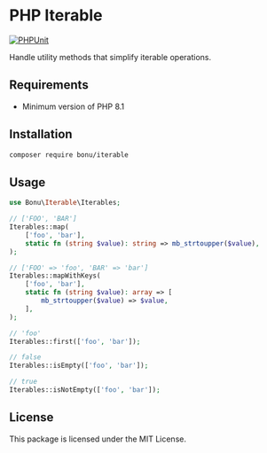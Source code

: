 # PHP Iterable

[![PHPUnit](https://github.com/bonu-dev/iterable/actions/workflows/phpunit.yaml/badge.svg)](https://github.com/bonu-dev/iterable/actions/workflows/phpunit.yaml)

Handle utility methods that simplify iterable operations.

## Requirements

- Minimum version of PHP 8.1

## Installation

```bash
composer require bonu/iterable
```

## Usage

```php
use Bonu\Iterable\Iterables;

// ['FOO', 'BAR']
Iterables::map(
    ['foo', 'bar'],
    static fn (string $value): string => mb_strtoupper($value),
);

// ['FOO' => 'foo', 'BAR' => 'bar']
Iterables::mapWithKeys(
    ['foo', 'bar'],
    static fn (string $value): array => [
        mb_strtoupper($value) => $value,
    ],
);

// 'foo'
Iterables::first(['foo', 'bar']);

// false
Iterables::isEmpty(['foo', 'bar']);

// true
Iterables::isNotEmpty(['foo', 'bar']);
```

## License

This package is licensed under the MIT License.